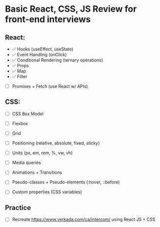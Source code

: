 # Basic React, CSS, JS Review for front-end interviews

## React:

- ✅ Hooks (useEffect, useState)
- ✅ Event Handling (onClick)
- ✅ Conditional Rendering (ternary operations)
- ✅ Props
- ✅ Map
- ✅ Filter
- [ ] Promises + Fetch (use React w/ APIs)

## CSS:

- [ ] CSS Box Model
- [ ] Flexbox
- [ ] Grid
- [ ] Positioning (relative, absolute, fixed, sticky)
- [ ] Units (px, em, rem, %, vw, vh)

- [ ] Media queries
- [ ] Animations + Transitions
- [ ] Pseudo-classes + Pseudo-elements (:hover, ::before)
- [ ] Custom properties (CSS variables)

## Practice

- [ ] Recreate https://www.verkada.com/ca/intercom/ using React JS + CSS
